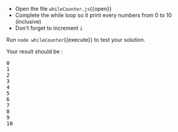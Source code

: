 - Open the file `whileCounter.js`{{open}}
- Complete the while loop so it print every numbers from 0 to 10 (inclusive)
- Don't forget to increment `i`

Run `node whileCounter`{{execute}} to test your solution.

Your result should be : 

<pre class="file">
0
1
2
3
4
5
6
7
8
9
10
</pre>